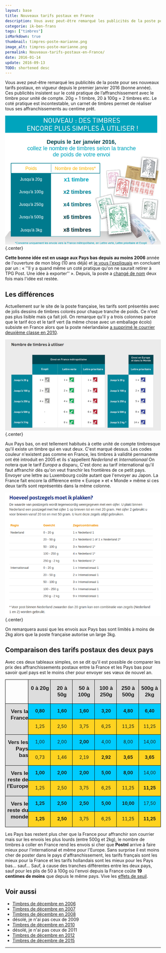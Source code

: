 ```yaml
---
layout: base
title: Nouveaux tarifs postaux en France
description: Vous avez peut-être remarqué les publicités de la poste pour ses nouveaux tarifs postaux, en vigueur depuis le premier janvier 2016 (bonne année). Ces publi
categorie: ik-ben-frans
tags: ["timbres"]
isMarkdown: true
thumbnail: timpres-poste-marianne.png
image_alt: timpres-poste-marianne.png
permalink: Nouveaux-tarifs-postaux-en-France/
date: 2016-01-14
update: 2016-09-13
TODO: shortened desc
---
```


Vous avez peut-être remarqué les publicités de la poste pour ses nouveaux tarifs postaux, en vigueur depuis le premier janvier 2016 (bonne année). Ces publicités insistent sur le coté pratique de l’affranchissement avec le timbre pour unité de compte. 20g = 1 timbre, 20 à 100g = 2 timbres etc. Le coté pratique est incontestable, un carnet de timbres permet de réaliser tous ses affranchissements au centime prêt.

![timpres-poste-marianne.png](timpres-poste-marianne.png){.center}  
  
**Cette bonne idée est en usage aux Pays bas depuis au moins 2006** année de l'ouverture de mon blog (10 ans déjà) et [je vous l'expliquais](/les-tarifs-postaux) en concluant par un : « ''Il y a quand même un coté pratique qu'on ne saurait retirer à TPG Post. Une idée à exporter'' ». Depuis, la poste a [changé de nom](/le-nouveau-nom-de-la-poste-aux-pays-bas) deux fois mais l'idée est restée.

## Les différences 

Actuellement sur le site de la poste française, les tarifs sont présentés avec de jolis dessins de timbres colorés pour chaque tranche de poids. Ce n'est pas plus lisible mais ça fait joli. On remarque qu'il y a trois colonnes parce que le tarif éco et le tarif vert (la même chose avec un emballage écolo) subsiste en France alors que la poste néerlandaise [a supprimé le courrier deuxième classe en 2010](/les-timbres-de-decembre-2010).

![timbres-laposte-fr.png](timbres-laposte-fr.png){.center}

Aux Pays bas, on est tellement habitués à cette unité de compte timbresque qu'il existe un timbre qui en vaut deux. C'est marqué dessus. Les codes couleur n'existent pas comme en France, les timbres à validité permanente ont été introduit en 2005 et ils s'appellent *Nederland* et *Internationaal* On notera que le tarif *Europa* a disparu, C'est donc au tarif international qu'il faut affranchir dès qu'on veut franchir les frontières de ce petit pays. Envoyer une lettre au Luxembourg coûte autant que l'envoyer au Japon. La France fait encore la différence entre « Europe » et « Monde » même si ces deux tarifs sont représentés dans la même colonne.

![postzegels-postnl.png](postzegels-postnl.png){.center}

On remarquera aussi que les envois aux Pays bas sont limités à moins de 2kg alors que la poste française autorise un large 3kg.

## Comparaison des tarifs postaux des deux pays

Avec ces deux tableaux simples, on se dit qu'il est possible de comparer les prix des affranchissements postaux entre la France et les Pays bas pour savoir quel pays est le moins cher pour envoyer ses vœux de nouvel an.

<!-- HTML -->
<table width="100%" cellpadding="4" cellspacing="0">
	<col width="37*">
	<col width="37*">
	<col width="37*">
	<col width="37*">
	<col width="37*">
	<col width="37*">
	<col width="37*">
	<tr valign="top">
		<td width="14%" style="border-top: 1px solid #000000; border-bottom: 1px solid #000000; border-left: 1px solid #000000; border-right: none; padding-top: 0.04in; padding-bottom: 0.04in; padding-left: 0.04in; padding-right: 0in">
			<p align="right" style="background: transparent; font-style: normal">
			<br>
			</p>
		</td>
		<td width="14%" bgcolor="#dddddd" style="border-top: 1px solid #000000; border-bottom: 1px solid #000000; border-left: 1px solid #000000; border-right: none; padding-top: 0.04in; padding-bottom: 0.04in; padding-left: 0.04in; padding-right: 0in">
			<p align="center"><font face="Liberation Sans Narrow, sans-serif"><font size="3" style="font-size: 13pt"><b>0
			à 20g</b></font></font></p>
		</td>
		<td width="14%" bgcolor="#dddddd" style="border-top: 1px solid #000000; border-bottom: 1px solid #000000; border-left: 1px solid #000000; border-right: none; padding-top: 0.04in; padding-bottom: 0.04in; padding-left: 0.04in; padding-right: 0in">
			<p align="center"><font face="Liberation Sans Narrow, sans-serif"><font size="3" style="font-size: 13pt"><b>20
			à 50g</b></font></font></p>
		</td>
		<td width="14%" bgcolor="#dddddd" style="border-top: 1px solid #000000; border-bottom: 1px solid #000000; border-left: 1px solid #000000; border-right: none; padding-top: 0.04in; padding-bottom: 0.04in; padding-left: 0.04in; padding-right: 0in">
			<p align="center"><font face="Liberation Sans Narrow, sans-serif"><font size="3" style="font-size: 13pt"><b>50
			à 100g</b></font></font></p>
		</td>
		<td width="14%" bgcolor="#dddddd" style="border-top: 1px solid #000000; border-bottom: 1px solid #000000; border-left: 1px solid #000000; border-right: none; padding-top: 0.04in; padding-bottom: 0.04in; padding-left: 0.04in; padding-right: 0in">
			<p align="center"><font face="Liberation Sans Narrow, sans-serif"><font size="3" style="font-size: 13pt"><b>100
			à 250g</b></font></font></p>
		</td>
		<td width="14%" bgcolor="#dddddd" style="border-top: 1px solid #000000; border-bottom: 1px solid #000000; border-left: 1px solid #000000; border-right: none; padding-top: 0.04in; padding-bottom: 0.04in; padding-left: 0.04in; padding-right: 0in">
			<p align="center"><font face="Liberation Sans Narrow, sans-serif"><font size="3" style="font-size: 13pt"><b>250
			à 500g</b></font></font></p>
		</td>
		<td width="14%" bgcolor="#dddddd" style="border: 1px solid #000000; padding: 0.04in">
			<p align="center"><font face="Liberation Sans Narrow, sans-serif"><font size="3" style="font-size: 13pt"><b>500g
			à 2kg</b></font></font></p>
		</td>
	</tr>
	<tr valign="top">
		<td rowspan="2" width="14%" bgcolor="#dddddd" style="border-top: none; border-bottom: 1px solid #000000; border-left: 1px solid #000000; border-right: none; padding-top: 0in; padding-bottom: 0.04in; padding-left: 0.04in; padding-right: 0in">
			<p align="right" style="font-style: normal"><font face="Liberation Sans Narrow, sans-serif"><font size="3" style="font-size: 13pt"><b>Vers
			la France</b></font></font></p>
		</td>
		<td width="14%" bgcolor="#00ccff" style="border-top: none; border-bottom: 1px solid #000000; border-left: 1px solid #000000; border-right: none; padding-top: 0in; padding-bottom: 0.04in; padding-left: 0.04in; padding-right: 0in">
			<p align="center"><b>0,80</b></p>
		</td>
		<td width="14%" bgcolor="#00ccff" style="border-top: none; border-bottom: 1px solid #000000; border-left: 1px solid #000000; border-right: none; padding-top: 0in; padding-bottom: 0.04in; padding-left: 0.04in; padding-right: 0in">
			<p align="center"><b>1,60</b></p>
		</td>
		<td width="14%" bgcolor="#00ccff" style="border-top: none; border-bottom: 1px solid #000000; border-left: 1px solid #000000; border-right: none; padding-top: 0in; padding-bottom: 0.04in; padding-left: 0.04in; padding-right: 0in">
			<p align="center"><b>1,60</b></p>
		</td>
		<td width="14%" bgcolor="#00ccff" style="border-top: none; border-bottom: 1px solid #000000; border-left: 1px solid #000000; border-right: none; padding-top: 0in; padding-bottom: 0.04in; padding-left: 0.04in; padding-right: 0in">
			<p align="center"><b>3,20</b></p>
		</td>
		<td width="14%" bgcolor="#00ccff" style="border-top: none; border-bottom: 1px solid #000000; border-left: 1px solid #000000; border-right: none; padding-top: 0in; padding-bottom: 0.04in; padding-left: 0.04in; padding-right: 0in">
			<p align="center"><b>4,80</b></p>
		</td>
		<td width="14%" bgcolor="#00ccff" style="border-top: none; border-bottom: 1px solid #000000; border-left: 1px solid #000000; border-right: 1px solid #000000; padding-top: 0in; padding-bottom: 0.04in; padding-left: 0.04in; padding-right: 0.04in">
			<p align="center"><b>6,40</b></p>
		</td>
	</tr>
	<tr valign="top">
		<td width="14%" bgcolor="#ffd320" style="border-top: none; border-bottom: 1px solid #000000; border-left: 1px solid #000000; border-right: none; padding-top: 0in; padding-bottom: 0.04in; padding-left: 0.04in; padding-right: 0in">
			<p align="center">1,25</p>
		</td>
		<td width="14%" bgcolor="#ffd320" style="border-top: none; border-bottom: 1px solid #000000; border-left: 1px solid #000000; border-right: none; padding-top: 0in; padding-bottom: 0.04in; padding-left: 0.04in; padding-right: 0in">
			<p align="center">2,50</p>
		</td>
		<td width="14%" bgcolor="#ffd320" style="border-top: none; border-bottom: 1px solid #000000; border-left: 1px solid #000000; border-right: none; padding-top: 0in; padding-bottom: 0.04in; padding-left: 0.04in; padding-right: 0in">
			<p align="center">3,75</p>
		</td>
		<td width="14%" bgcolor="#ffd320" style="border-top: none; border-bottom: 1px solid #000000; border-left: 1px solid #000000; border-right: none; padding-top: 0in; padding-bottom: 0.04in; padding-left: 0.04in; padding-right: 0in">
			<p align="center">6,25</p>
		</td>
		<td width="14%" bgcolor="#ffd320" style="border-top: none; border-bottom: 1px solid #000000; border-left: 1px solid #000000; border-right: none; padding-top: 0in; padding-bottom: 0.04in; padding-left: 0.04in; padding-right: 0in">
			<p align="center">11,25</p>
		</td>
		<td width="14%" bgcolor="#ffd320" style="border-top: none; border-bottom: 1px solid #000000; border-left: 1px solid #000000; border-right: 1px solid #000000; padding-top: 0in; padding-bottom: 0.04in; padding-left: 0.04in; padding-right: 0.04in">
			<p align="center">11,25</p>
		</td>
	</tr>
	<tr valign="top">
		<td rowspan="2" width="14%" bgcolor="#dddddd" style="border-top: none; border-bottom: 1px solid #000000; border-left: 1px solid #000000; border-right: none; padding-top: 0in; padding-bottom: 0.04in; padding-left: 0.04in; padding-right: 0in">
			<p align="right" style="font-style: normal"><font face="Liberation Sans Narrow, sans-serif"><font size="3" style="font-size: 13pt"><b>Vers
			les Pays bas</b></font></font></p>
		</td>
		<td width="14%" bgcolor="#00ccff" style="border-top: none; border-bottom: 1px solid #000000; border-left: 1px solid #000000; border-right: none; padding-top: 0in; padding-bottom: 0.04in; padding-left: 0.04in; padding-right: 0in">
			<p align="center">1,00</p>
		</td>
		<td width="14%" bgcolor="#00ccff" style="border-top: none; border-bottom: 1px solid #000000; border-left: 1px solid #000000; border-right: none; padding-top: 0in; padding-bottom: 0.04in; padding-left: 0.04in; padding-right: 0in">
			<p align="center">2,00</p>
		</td>
		<td width="14%" bgcolor="#00ccff" style="border-top: none; border-bottom: 1px solid #000000; border-left: 1px solid #000000; border-right: none; padding-top: 0in; padding-bottom: 0.04in; padding-left: 0.04in; padding-right: 0in">
			<p align="center"><b>2,00</b></p>
		</td>
		<td width="14%" bgcolor="#00ccff" style="border-top: none; border-bottom: 1px solid #000000; border-left: 1px solid #000000; border-right: none; padding-top: 0in; padding-bottom: 0.04in; padding-left: 0.04in; padding-right: 0in">
			<p align="center">4,00</p>
		</td>
		<td width="14%" bgcolor="#00ccff" style="border-top: none; border-bottom: 1px solid #000000; border-left: 1px solid #000000; border-right: none; padding-top: 0in; padding-bottom: 0.04in; padding-left: 0.04in; padding-right: 0in">
			<p align="center">8,00</p>
		</td>
		<td width="14%" bgcolor="#00ccff" style="border-top: none; border-bottom: 1px solid #000000; border-left: 1px solid #000000; border-right: 1px solid #000000; padding-top: 0in; padding-bottom: 0.04in; padding-left: 0.04in; padding-right: 0.04in">
			<p align="center">14,00</p>
		</td>
	</tr>
	<tr valign="top">
		<td width="14%" bgcolor="#ffd320" style="border-top: none; border-bottom: 1px solid #000000; border-left: 1px solid #000000; border-right: none; padding-top: 0in; padding-bottom: 0.04in; padding-left: 0.04in; padding-right: 0in">
			<p align="center">0,73</p>
		</td>
		<td width="14%" bgcolor="#ffd320" style="border-top: none; border-bottom: 1px solid #000000; border-left: 1px solid #000000; border-right: none; padding-top: 0in; padding-bottom: 0.04in; padding-left: 0.04in; padding-right: 0in">
			<p align="center">1,46</p>
		</td>
		<td width="14%" bgcolor="#ffd320" style="border-top: none; border-bottom: 1px solid #000000; border-left: 1px solid #000000; border-right: none; padding-top: 0in; padding-bottom: 0.04in; padding-left: 0.04in; padding-right: 0in">
			<p align="center">2,19</p>
		</td>
		<td width="14%" bgcolor="#ffd320" style="border-top: none; border-bottom: 1px solid #000000; border-left: 1px solid #000000; border-right: none; padding-top: 0in; padding-bottom: 0.04in; padding-left: 0.04in; padding-right: 0in">
			<p align="center"><b>2,92</b></p>
		</td>
		<td width="14%" bgcolor="#ffd320" style="border-top: none; border-bottom: 1px solid #000000; border-left: 1px solid #000000; border-right: none; padding-top: 0in; padding-bottom: 0.04in; padding-left: 0.04in; padding-right: 0in">
			<p align="center"><b>3,65</b></p>
		</td>
		<td width="14%" bgcolor="#ffd320" style="border-top: none; border-bottom: 1px solid #000000; border-left: 1px solid #000000; border-right: 1px solid #000000; padding-top: 0in; padding-bottom: 0.04in; padding-left: 0.04in; padding-right: 0.04in">
			<p align="center"><b>3,65</b></p>
		</td>
	</tr>
	<tr valign="top">
		<td rowspan="2" width="14%" bgcolor="#dddddd" style="border-top: none; border-bottom: 1px solid #000000; border-left: 1px solid #000000; border-right: none; padding-top: 0in; padding-bottom: 0.04in; padding-left: 0.04in; padding-right: 0in">
			<p align="right" style="font-style: normal"><font face="Liberation Sans Narrow, sans-serif"><font size="3" style="font-size: 13pt"><b>Vers
			le reste de l'Europe</b></font></font></p>
		</td>
		<td width="14%" bgcolor="#00ccff" style="border-top: none; border-bottom: 1px solid #000000; border-left: 1px solid #000000; border-right: none; padding-top: 0in; padding-bottom: 0.04in; padding-left: 0.04in; padding-right: 0in">
			<p align="center"><b>1,00</b></p>
		</td>
		<td width="14%" bgcolor="#00ccff" style="border-top: none; border-bottom: 1px solid #000000; border-left: 1px solid #000000; border-right: none; padding-top: 0in; padding-bottom: 0.04in; padding-left: 0.04in; padding-right: 0in">
			<p align="center"><b>2,00</b></p>
		</td>
		<td width="14%" bgcolor="#00ccff" style="border-top: none; border-bottom: 1px solid #000000; border-left: 1px solid #000000; border-right: none; padding-top: 0in; padding-bottom: 0.04in; padding-left: 0.04in; padding-right: 0in">
			<p align="center"><b>2,00</b></p>
		</td>
		<td width="14%" bgcolor="#00ccff" style="border-top: none; border-bottom: 1px solid #000000; border-left: 1px solid #000000; border-right: none; padding-top: 0in; padding-bottom: 0.04in; padding-left: 0.04in; padding-right: 0in">
			<p align="center"><b>5,00</b></p>
		</td>
		<td width="14%" bgcolor="#00ccff" style="border-top: none; border-bottom: 1px solid #000000; border-left: 1px solid #000000; border-right: none; padding-top: 0in; padding-bottom: 0.04in; padding-left: 0.04in; padding-right: 0in">
			<p align="center"><b>8,00</b></p>
		</td>
		<td width="14%" bgcolor="#00ccff" style="border-top: none; border-bottom: 1px solid #000000; border-left: 1px solid #000000; border-right: 1px solid #000000; padding-top: 0in; padding-bottom: 0.04in; padding-left: 0.04in; padding-right: 0.04in">
			<p align="center">14,00</p>
		</td>
	</tr>
	<tr valign="top">
		<td width="14%" bgcolor="#ffd320" style="border-top: none; border-bottom: 1px solid #000000; border-left: 1px solid #000000; border-right: none; padding-top: 0in; padding-bottom: 0.04in; padding-left: 0.04in; padding-right: 0in">
			<p align="center">1,25</p>
		</td>
		<td width="14%" bgcolor="#ffd320" style="border-top: none; border-bottom: 1px solid #000000; border-left: 1px solid #000000; border-right: none; padding-top: 0in; padding-bottom: 0.04in; padding-left: 0.04in; padding-right: 0in">
			<p align="center">2,50</p>
		</td>
		<td width="14%" bgcolor="#ffd320" style="border-top: none; border-bottom: 1px solid #000000; border-left: 1px solid #000000; border-right: none; padding-top: 0in; padding-bottom: 0.04in; padding-left: 0.04in; padding-right: 0in">
			<p align="center">3,75</p>
		</td>
		<td width="14%" bgcolor="#ffd320" style="border-top: none; border-bottom: 1px solid #000000; border-left: 1px solid #000000; border-right: none; padding-top: 0in; padding-bottom: 0.04in; padding-left: 0.04in; padding-right: 0in">
			<p align="center">6,25</p>
		</td>
		<td width="14%" bgcolor="#ffd320" style="border-top: none; border-bottom: 1px solid #000000; border-left: 1px solid #000000; border-right: none; padding-top: 0in; padding-bottom: 0.04in; padding-left: 0.04in; padding-right: 0in">
			<p align="center">11,25</p>
		</td>
		<td width="14%" bgcolor="#ffd320" style="border-top: none; border-bottom: 1px solid #000000; border-left: 1px solid #000000; border-right: 1px solid #000000; padding-top: 0in; padding-bottom: 0.04in; padding-left: 0.04in; padding-right: 0.04in">
			<p align="center"><b>11,25</b></p>
		</td>
	</tr>
	<tr valign="top">
		<td rowspan="2" width="14%" bgcolor="#dddddd" style="border-top: none; border-bottom: 1px solid #000000; border-left: 1px solid #000000; border-right: none; padding-top: 0in; padding-bottom: 0.04in; padding-left: 0.04in; padding-right: 0in">
			<p align="right" style="font-style: normal"><font face="Liberation Sans Narrow, sans-serif"><font size="3" style="font-size: 13pt"><b>Vers
			le reste du monde</b></font></font></p>
		</td>
		<td width="14%" bgcolor="#00ccff" style="border-top: none; border-bottom: 1px solid #000000; border-left: 1px solid #000000; border-right: none; padding-top: 0in; padding-bottom: 0.04in; padding-left: 0.04in; padding-right: 0in">
			<p align="center"><b>1,25</b></p>
		</td>
		<td width="14%" bgcolor="#00ccff" style="border-top: none; border-bottom: 1px solid #000000; border-left: 1px solid #000000; border-right: none; padding-top: 0in; padding-bottom: 0.04in; padding-left: 0.04in; padding-right: 0in">
			<p align="center"><b>2,50</b></p>
		</td>
		<td width="14%" bgcolor="#00ccff" style="border-top: none; border-bottom: 1px solid #000000; border-left: 1px solid #000000; border-right: none; padding-top: 0in; padding-bottom: 0.04in; padding-left: 0.04in; padding-right: 0in">
			<p align="center"><b>2,50</b></p>
		</td>
		<td width="14%" bgcolor="#00ccff" style="border-top: none; border-bottom: 1px solid #000000; border-left: 1px solid #000000; border-right: none; padding-top: 0in; padding-bottom: 0.04in; padding-left: 0.04in; padding-right: 0in">
			<p align="center"><b>5,00</b></p>
		</td>
		<td width="14%" bgcolor="#00ccff" style="border-top: none; border-bottom: 1px solid #000000; border-left: 1px solid #000000; border-right: none; padding-top: 0in; padding-bottom: 0.04in; padding-left: 0.04in; padding-right: 0in">
			<p align="center"><b>10,00</b></p>
		</td>
		<td width="14%" bgcolor="#00ccff" style="border-top: none; border-bottom: 1px solid #000000; border-left: 1px solid #000000; border-right: 1px solid #000000; padding-top: 0in; padding-bottom: 0.04in; padding-left: 0.04in; padding-right: 0.04in">
			<p align="center">17,50</p>
		</td>
	</tr>
	<tr valign="top">
		<td width="14%" bgcolor="#ffd320" style="border-top: none; border-bottom: 1px solid #000000; border-left: 1px solid #000000; border-right: none; padding-top: 0in; padding-bottom: 0.04in; padding-left: 0.04in; padding-right: 0in">
			<p align="center"><b>1,25</b></p>
		</td>
		<td width="14%" bgcolor="#ffd320" style="border-top: none; border-bottom: 1px solid #000000; border-left: 1px solid #000000; border-right: none; padding-top: 0in; padding-bottom: 0.04in; padding-left: 0.04in; padding-right: 0in">
			<p align="center"><b>2,50</b></p>
		</td>
		<td width="14%" bgcolor="#ffd320" style="border-top: none; border-bottom: 1px solid #000000; border-left: 1px solid #000000; border-right: none; padding-top: 0in; padding-bottom: 0.04in; padding-left: 0.04in; padding-right: 0in">
			<p align="center">3,75</p>
		</td>
		<td width="14%" bgcolor="#ffd320" style="border-top: none; border-bottom: 1px solid #000000; border-left: 1px solid #000000; border-right: none; padding-top: 0in; padding-bottom: 0.04in; padding-left: 0.04in; padding-right: 0in">
			<p align="center">6,25</p>
		</td>
		<td width="14%" bgcolor="#ffd320" style="border-top: none; border-bottom: 1px solid #000000; border-left: 1px solid #000000; border-right: none; padding-top: 0in; padding-bottom: 0.04in; padding-left: 0.04in; padding-right: 0in">
			<p align="center">11,25</p>
		</td>
		<td width="14%" bgcolor="#ffd320" style="border-top: none; border-bottom: 1px solid #000000; border-left: 1px solid #000000; border-right: 1px solid #000000; padding-top: 0in; padding-bottom: 0.04in; padding-left: 0.04in; padding-right: 0.04in">
			<p align="center"><b>11,25</b></p>
		</td>
	</tr>
</table>
<!-- / HTML -->

Les Pays bas restent plus cher que la France pour affranchir son courrier mais sur les envois les plus lourds (entre 500g et 2kg), le nombre de timbres à coller en France rend les envois si cher que **Postnl** arrive à faire mieux pour l'international et même pour l'Europe. Sans surprise il est moins cher de poster dans le pays d'affranchissement, les tarifs français sont les mieux pour la France et les tarifs hollandais sont les mieux pour les Pays bas… sauf… Sauf, à cause des tranches différentes entre les deux pays, sauf pour les plis de 50 à 100g où l'envoi depuis la France coûte **19 centimes de moins** que depuis le même pays. Vive les [effets de seuil](/impot-sur-le-revenu-effet-de-seuil).

## Voir aussi
* [Timbres de décembre en 2006](/augmentation-du-prix-du-timbre)
* [Timbres de décembre en 2007](/timbres-en-promo)
* [Timbres de décembre en 2008](/les-timbres-de-saison)
* désolé, je n'ai pas ceux de  2009
*  [Timbres de décembre en 2010](/les-timbres-de-decembre-2010)
* désolé, je n'ai pas ceux de 2011
*  [Timbres de décembre en 2012](/Les-timbres-de-decembre-ont-25-ans)
* [Timbres de décembre de 2015](/Tricolore-sur-les-timbres-de-decembre)
---